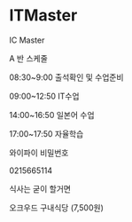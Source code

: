 # ITMaster

IC Master



A 반 스케줄

08:30~9:00 출석확인 및 수업준비

09:00~12:50 IT수업

14:00~16:50 일본어 수업

17:00~17:50 자율학습



와이파이 비밀번호

0215665114



식사는 굳이 할거면 

오크우드 구내식당 (7,500원)

